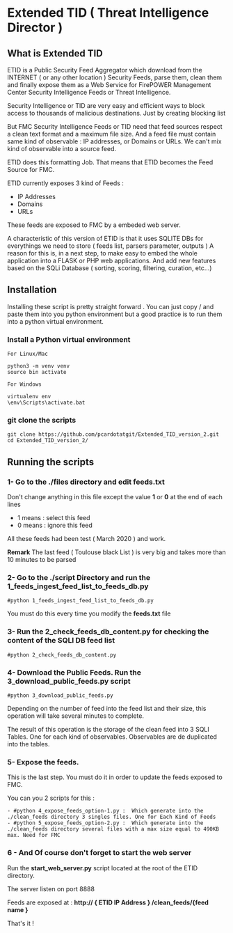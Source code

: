 # Extended TID ( Threat Intelligence Director )

## What is Extended TID

ETID is a Public Security Feed Aggregator which download from the INTERNET ( or any other location ) Security Feeds, parse them, clean them and finally expose them as a Web Service for FirePOWER Management Center Security Intelligence Feeds or Threat Intelligence.

Security Intelligence or TID are very easy and efficient ways to block access to thousands of malicious destinations. Just by creating blocking list

But FMC Security Intelligence Feeds or TID need that feed sources respect a clean text format and a maximum file size. And a feed file must contain same kind of observable : IP addresses, or Domains or URLs. We can't mix kind of observable into a source feed.

ETID does this formatting Job. That means that ETID becomes the Feed Source for FMC.

ETID currently exposes 3 kind of Feeds :

- IP Addresses
- Domains
- URLs

These feeds are exposed to FMC by a embeded web server.

A characteristic of this version of ETID is that it uses SQLITE DBs for everythings we need to store ( feeds list, parsers parameter, outputs )
A reason for this is, in a next step, to make easy to embed the whole application into a FLASK or PHP web applications. And add new features based on the SQLi Database ( sorting, scoring, filtering, curation, etc...)

## Installation

Installing these script is pretty straight forward . You can just copy / and paste them into you python environment but a good practice is to run them into a python virtual environment.

### Install a Python virtual environment

	For Linux/Mac 

	python3 -m venv venv
	source bin activate

	For Windows 

	virtualenv env 
	\env\Scripts\activate.bat 

### git clone the scripts

	git clone https://github.com/pcardotatgit/Extended_TID_version_2.git
	cd Extended_TID_version_2/
	
## Running the scripts

### 1- Go to the <b>./files</b> directory and edit <b>feeds.txt</b>

Don't change anything in this file except the value  <b>1</b> or <b>0</b>  at the end of each lines

- 1 means : select this feed
- 0 means : ignore this feed

All these feeds had been test ( March 2020 ) and work.

<b>Remark</b> The last feed ( Toulouse black List ) is very big and takes more than 10 minutes to be parsed

### 2- Go to the <b>./script</b> Directory and run the <b>1_feeds_ingest_feed_list_to_feeds_db.py</b>

	#python 1_feeds_ingest_feed_list_to_feeds_db.py
	
You must do this every time you modify the <b>feeds.txt</b> file

### 3- Run the <b>2_check_feeds_db_content.py</b> for checking the content of the SQLI DB feed list

	#python 2_check_feeds_db_content.py

### 4- Download the Public Feeds. Run the <b>3_download_public_feeds.py</b> script

	#python 3_download_public_feeds.py
	
Depending on the number of feed into the feed list and their size, this operation will take several minutes to complete.

The result of this operation is the storage of the clean feed into 3 SQLI Tables. One for each kind of observables.  Observables are de duplicated into the tables.

### 5- Expose the feeds.  

This is the last step.  You must do it in order to update the feeds exposed to FMC.

You can you 2 scripts for this :

	- #python 4_expose_feeds_option-1.py :  Which generate into the ./clean_feeds directory 3 singles files. One for Each Kind of Feeds
	- #python 5_expose_feeds_option-2.py :  Which generate into the ./clean_feeds directory several files with a max size equal to 490KB max. Need for FMC

### 6 - And Of course don't forget to start the web server 

Run the <b>start_web_server.py</b> script located at the root of the ETID directory.

The server listen on port 8888

Feeds are exposed at :  <b>http:// { ETID IP Address } /clean_feeds/{feed name }</b>

That's it !
